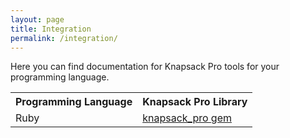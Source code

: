```yaml
---
layout: page
title: Integration
permalink: /integration/
---
```


<p>Here you can find documentation for Knapsack Pro tools for your programming language.

<table class="pure-table extra-margin-top-2x">
  <tr>
    <th>Programming Language</th>
    <th>Knapsack Pro Library</th>
  </tr>
  <tr>
    <td>Ruby</td>
    <td><a href="https://github.com/KnapsackPro/knapsack_pro-ruby">knapsack_pro gem</a></td>
  </tr>
</table>
